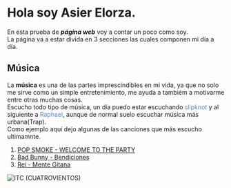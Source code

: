 # Hola soy Asier Elorza.
En esta prueba de ***página web*** voy a contar un poco como soy.
<br>La página va a estar divida en 3 secciones las cuales componen mi día a día.

## Música
La **música** es una de las partes imprescindibles en mi vida, ya que no solo me sirve como un simple entretenimiento, me ayuda a tambiém a motivarme entre otras muchas cosas.
<br>Escucho todo tipo de música, un día puedo estar escuchando <font color="#5985C9" > slipknot </font> y al siguiente a <font color="#5985C9" >Raphael</font>, aunque de normal suelo escuchar música más urbana(Trap).
<br>Como ejemplo aquí dejo algunas de las canciones que más escucho ultimamnte.

1. [POP SMOKE - WELCOME TO THE PARTY](https://www.youtube.com/watch?v=usu0XY4QNB0)
2. [Bad Bunny - Bendiciones](https://www.youtube.com/watch?v=z2Mp_jPkAYs)
3. [Rei - Mente Gitana](https://www.youtube.com/watch?v=Pc3bQibwaGI)

![ITC (CUATROVIENTOS)](ea89044321534a117d4216c95a74f6a6.jpg)




